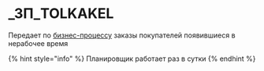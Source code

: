 # \_ЗП\_TOLKAKEL

Передает по [бизнес-процессу](../../upravlenie-proizvodstvom/biznes-processy-planirovaniya/zakazy-sbyta-bp.md) заказы покупателей появившиеся в нерабочее время

{% hint style="info" %}
Планировщик работает раз в сутки
{% endhint %}
